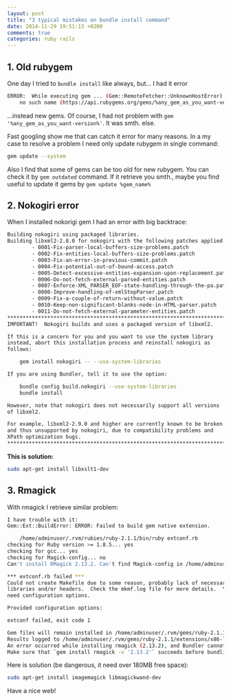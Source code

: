 ```yaml
---
layout: post
title: "3 typical mistakes on bundle install command"
date: 2014-11-29 19:51:13 +0200
comments: true
categories: ruby rails
---
```


## 1. Old rubygem

One day I tried to `bundle install` like always, but… I had it error

```bash
ERROR:  While executing gem ... (Gem::RemoteFetcher::UnknownHostError)
    no such name (https://api.rubygems.org/gems/%any_gem_as_you_want-version%)
```

…instead new gems. Of course, I had not problem with `gem '%any_gem_as_you_want-version%'`. It was smth. else.

Fast googling show me that can catch it error for many reasons. In a my case to resolve a problem I need only update rubygem in single command:

<!--more-->

```bash
gem update --system
```

Also I find that some of gems can be too old for new rubygem. You can check it by `gem outdated` command. If it retrieve you smth., maybe you find useful to update it gems by `gem update %gem_name%`

## 2. Nokogiri error

When I installed nokorigi gem I had an error with big backtrace:

```bash
Building nokogiri using packaged libraries.
Building libxml2-2.8.0 for nokogiri with the following patches applied:
        - 0001-Fix-parser-local-buffers-size-problems.patch
        - 0002-Fix-entities-local-buffers-size-problems.patch
        - 0003-Fix-an-error-in-previous-commit.patch
        - 0004-Fix-potential-out-of-bound-access.patch
        - 0005-Detect-excessive-entities-expansion-upon-replacement.patch
        - 0006-Do-not-fetch-external-parsed-entities.patch
        - 0007-Enforce-XML_PARSER_EOF-state-handling-through-the-pa.patch
        - 0008-Improve-handling-of-xmlStopParser.patch
        - 0009-Fix-a-couple-of-return-without-value.patch
        - 0010-Keep-non-significant-blanks-node-in-HTML-parser.patch
        - 0011-Do-not-fetch-external-parameter-entities.patch
************************************************************************
IMPORTANT!  Nokogiri builds and uses a packaged version of libxml2.

If this is a concern for you and you want to use the system library
instead, abort this installation process and reinstall nokogiri as
follows:

    gem install nokogiri -- --use-system-libraries

If you are using Bundler, tell it to use the option:

    bundle config build.nokogiri --use-system-libraries
    bundle install

However, note that nokogiri does not necessarily support all versions
of libxml2.

For example, libxml2-2.9.0 and higher are currently known to be broken
and thus unsupported by nokogiri, due to compatibility problems and
XPath optimization bugs.
************************************************************************
```

**This is solution:**

```bash
sudo apt-get install libxslt1-dev
```

## 3. Rmagick

With rmagick I retrieve similar problem:

```bash
I have trouble with it:
Gem::Ext::BuildError: ERROR: Failed to build gem native extension.

    /home/adminuser/.rvm/rubies/ruby-2.1.1/bin/ruby extconf.rb                                    
checking for Ruby version >= 1.8.5... yes                                                         
checking for gcc... yes                                                                           
checking for Magick-config... no                                                                  
Can't install RMagick 2.13.2. Can't find Magick-config in /home/adminuser/.rvm/gems/ruby-2.1.1/bin:/home/adminuser/.rvm/gems/ruby-2.1.1@global/bin:/home/adminuser/.rvm/rubies/ruby-2.1.1/bin:/usr/local/sbin:/usr/local/bin:/usr/sbin:/usr/bin:/sbin:/bin:/usr/games:/home/adminuser/.rvm/bin:/home/adminuser/.rvm/bin                                                                                 

*** extconf.rb failed ***                                                                         
Could not create Makefile due to some reason, probably lack of necessary                          
libraries and/or headers.  Check the mkmf.log file for more details.  You may                     
need configuration options.                                                                       

Provided configuration options:                                                                   

extconf failed, exit code 1                                                                       

Gem files will remain installed in /home/adminuser/.rvm/gems/ruby-2.1.1/gems/rmagick-2.13.2 for inspection.                                                                                         
Results logged to /home/adminuser/.rvm/gems/ruby-2.1.1/extensions/x86-linux/2.1.0/rmagick-2.13.2/gem_make.out                                                                                       
An error occurred while installing rmagick (2.13.2), and Bundler cannot continue.
Make sure that `gem install rmagick -v '2.13.2'` succeeds before bundling.
```

Here is solution (be dangerous, it need over 180MB free space):

```bash
sudo apt-get install imagemagick libmagickwand-dev
```

Have a nice web!



